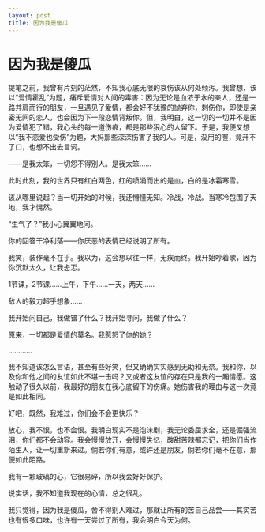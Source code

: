 ```yaml
---
layout: post
title: 因为我是傻瓜
---
```


# 因为我是傻瓜 #

提笔之前，我曾有片刻的茫然，不知我心底无限的哀伤该从何处倾泻。我曾想，该以“爱情霍乱”为题，痛斥爱情对人间的毒害：因为无论是血浓于水的亲人，还是一路并肩而行的朋友，一旦遇见了爱情，都会好不犹豫的抛弃你，刺伤你，即使是亲密无间的恋人，也会因为下一段恋情背叛你。但，我明白，这一切的一切并不是因为爱情犯了错，我心头的每一道伤痕，都是那些狠心的人留下。于是，我便又想以“我不恋爱也受伤”为题，大妈那些深深伤害了我的人。可是，没用的喔，竟开不了口，也想不出去言词。

——是我太笨，一切怨不得别人。是我太笨……

此时此刻，我的世界只有红白两色，红的喷涌而出的是血，白的是冰霜寒雪。

该从哪里说起？当一切开始的时候，我还懵懂无知。冷战，冷战。当寒冷包围了天地，我才愰然。

“生气了？”我小心翼翼地问。

你的回答干净利落——你厌恶的表情已经说明了所有。

我笑，装作毫不在乎。我以为，这会想以往一样，无疾而终。我开始哼着歌，因为你沉默太久，让我忐忑。

1节课，2节课……上午，下午……一天，两天……

敌人的毅力超乎想象……

我开始问自己，我做错了什么？我开始寻问，我做了什么？

原来，一切都是爱情的莫名。我惹怒了你的她？

…………

我不知道该怎么言语，甚至有些好笑，但又确确实实感到无助和无奈。我和你，以及你和他之间的友谊如此不堪一击吗？又或者这友谊的存在只是我的一厢情愿。这触动了很久以前，我最好的朋友在我心底留下的伤痛。她伤害我的理由与这一次竟是如此相同。

好吧，既然，我难过，你们会不会更快乐？

放心，我不恨，也不会恨。我明白现实不是泡沫剧，我无论委屈求全，还是倔强流泪，你们都不会动容。我会慢慢放开，会慢慢失忆，酸甜苦辣都忘记，把你们当作陌生人，让一切重新来过。倘若你们有意，或许还是朋友，倘若你们毫不在意，那便如此陌路。

我有一颗玻璃的心，它很易碎，所以我会好好保护。

说实话，我不知道我现在的心情，总之很乱。

我只觉得，因为我是傻瓜，舍不得别人难过，那就让所有的苦自己品尝——其实苦也有很多口味，也许有一天尝过了所有，我会明白今天为何。
